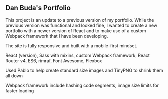 ## Dan Buda's Portfolio

This project is an update to a previous version of my portfolio. While the previous version was functional and looked fine, I wanted to create a new portfolio with a newer version of React and to make use of a custom Webpack framework that I have been developing.

The site is fully responsive and built with a mobile-first mindset.

React (version), Sass with mixins, custom Webpack framework, React Router v4, ES6, rimraf,
Font Awesome, Flexbox

Used Pablo to help create standard size images and TinyPNG to shrink them all down

Webpack framework include hashing code segments, image size limits for faster loading

